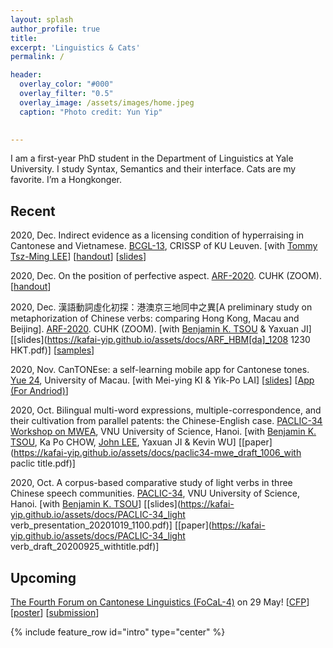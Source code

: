 ```yaml
---
layout: splash
author_profile: true
title:
excerpt: 'Linguistics & Cats'
permalink: /

header:
  overlay_color: "#000"
  overlay_filter: "0.5"
  overlay_image: /assets/images/home.jpeg
  caption: "Photo credit: Yun Yip"

  
---
```


I am a first-year PhD student in the Department of Linguistics at Yale University. I study Syntax, Semantics and their interface. Cats are my favorite. I’m a Hongkonger.

## Recent

2020, Dec. Indirect evidence as a licensing condition of hyperraising in Cantonese and Vietnamese. [BCGL-13](https://www.crissp.be/bcgl-13-the-syntax-and-semantics-of-clausal-complementation/), CRISSP of KU Leuven. [with [Tommy Tsz-Ming LEE](https://tszminglee.github.io/)] [[handout](https://kafai-yip.github.io/assets/docs/BCGL_HR_evidentiality_handout.pdf)] [[slides](https://kafai-yip.github.io/assets/docs/BCGL_HR_evidentiality_slides.pdf)]

2020, Dec. On the position of perfective aspect. [ARF-2020](https://www.lshk.org/annual-research-forum-arf). CUHK (ZOOM). [[handout](https://kafai-yip.github.io/assets/docs/ARF2020_perfective_handout_20201212.pdf)]

2020, Dec. 漢語動詞虛化初探：港澳京三地同中之異[A preliminary study on metaphorization of Chinese verbs: comparing Hong Kong, Macau and Beijing]. [ARF-2020](https://www.lshk.org/annual-research-forum-arf). CUHK (ZOOM). [with [Benjamin K. TSOU](https://lt.cityu.edu.hk/People/Peop_peopleProfile.asp?peop_rkcl=1&peop_StfID=134) & Yaxuan JI] [[slides](https://kafai-yip.github.io/assets/docs/ARF_HBM[da]_1208 1230 HKT.pdf)] [[samples](https://kafai-yip.github.io/assets/docs/ARF2020_da_TypeII_examples.pdf)]

2020, Nov. CanTONEse: a self-learning mobile app for Cantonese tones. [Yue 24](https://fah.um.edu.mo/yue2020/), University of Macau. [with Mei-ying KI & Yik-Po LAI] [[slides](https://docs.google.com/presentation/d/1qJQlwvJAXd_KDMfQaqr21ZZdPj3p17dDsMirqcedfD8/edit?usp=sharing)] [[App (For Andriod)](https://drive.google.com/file/d/15MCHYrVcpEPJf59HjeGXEEAF9aukUN-9/view?usp=sharing)]

2020, Oct. Bilingual multi-word expressions, multiple-correspondence, and their cultivation from parallel patents: the Chinese-English case. [PACLIC-34 Workshop on MWEA](https://vlsp.org.vn/paclic2020/mwea), VNU University of Science, Hanoi. [with [Benjamin K. TSOU](https://lt.cityu.edu.hk/People/Peop_peopleProfile.asp?peop_rkcl=1&peop_StfID=134), Ka Po CHOW, [John LEE](http://www2.lt.cityu.edu.hk/~jsylee/), Yaxuan JI & Kevin WU] [[paper](https://kafai-yip.github.io/assets/docs/paclic34-mwe_draft_1006_with paclic title.pdf)]

2020, Oct. A corpus-based comparative study of light verbs in three Chinese speech communities. [PACLIC-34](https://vlsp.org.vn/paclic2020/), VNU University of Science, Hanoi. [with [Benjamin K. TSOU](https://lt.cityu.edu.hk/People/Peop_peopleProfile.asp?peop_rkcl=1&peop_StfID=134)] [[slides](https://kafai-yip.github.io/assets/docs/PACLIC-34_light verb_presentation_20201019_1100.pdf)] [[paper](https://kafai-yip.github.io/assets/docs/PACLIC-34_light verb_draft_20200925_withtitle.pdf)]

## Upcoming

[The Fourth Forum on Cantonese Linguistics (FoCaL-4)](https://focalhongkong.wordpress.com/) on 29 May! [[CFP](https://focalhongkong.wordpress.com/%e5%be%b5%e7%a8%bf%e9%80%9a%e7%9f%a5-call-for-papers/)] [[poster](https://focalhongkong.wordpress.com/%e6%b5%b7%e5%a0%b1-poster/)] [[submission](https://easychair.org/conferences/?conf=focal4)]

{% include feature_row id="intro" type="center" %}
